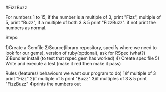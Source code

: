 #FizzBuzz

For numbers 1 to 15, if the number is a multiple of 3, print "Fizz", multiple of 5, print "Buzz", if a multiple of both 3 & 5 print "FizzBuzz". if not print the numbers as normal.

Steps:

1)Create a Gemfile
2)Source(library repository, specify where we need to look for our gems), version of ruby(optional), ask for RSpec (what?)
3)Bundler install (to test that rspec gem has worked)
4) Create spec file
5) Write and execute a test (make it red then make it pass)

Rules (features/ behaviours we want our program to do)
1)if multiple of 3 print "Fizz"
2)if multiple of 5 print "Buzz"
3)if multiples of 3 & 5 print "FizzBuzz"
4)prints the numbers out
